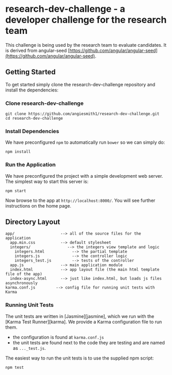 # research-dev-challenge - a developer challenge for the research team

This challenge is being used by the research team to evaluate candidates.  It is derived from angular-seed 
[https://github.com/angular/angular-seed](https://github.com/angular/angular-seed).

## Getting Started

To get started simply clone the research-dev-challenge repository and install the dependencies:

### Clone research-dev-challenge

```
git clone https://github.com/angiesmith1/research-dev-challenge.git
cd research-dev-challenge
```

### Install Dependencies

We have preconfigured `npm` to automatically run `bower` so we can simply do:

```
npm install
```

### Run the Application

We have preconfigured the project with a simple development web server.  The simplest way to start
this server is:

```
npm start
```

Now browse to the app at `http://localhost:8000/`.  You will see further instructions on the home page.

## Directory Layout

```
app/                    --> all of the source files for the application
  app.min.css           --> default stylesheet
  integers/                --> the integers view template and logic
    integers.html            --> the partial template
    integers.js              --> the controller logic
    integers_test.js         --> tests of the controller
  app.js                --> main application module
  index.html            --> app layout file (the main html template file of the app)
  index-async.html      --> just like index.html, but loads js files asynchronously
karma.conf.js         --> config file for running unit tests with Karma
```

### Running Unit Tests

The unit tests are written in [Jasmine][jasmine], which we run with the [Karma Test Runner][karma]. We provide a
 Karma configuration file to run them.

* the configuration is found at `karma.conf.js`
* the unit tests are found next to the code they are testing and are named as `..._test.js`.

The easiest way to run the unit tests is to use the supplied npm script:

```
npm test
```
